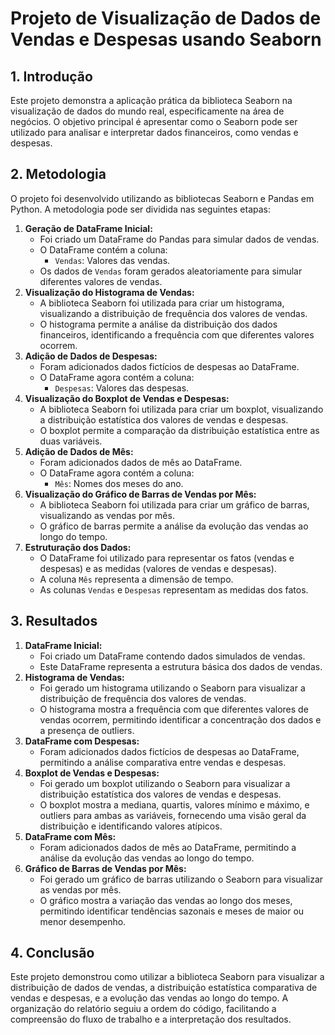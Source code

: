 # **Projeto de Visualização de Dados de Vendas e Despesas usando Seaborn**

## **1\. Introdução**

Este projeto demonstra a aplicação prática da biblioteca Seaborn na visualização de dados do mundo real, especificamente na área de negócios. O objetivo principal é apresentar como o Seaborn pode ser utilizado para analisar e interpretar dados financeiros, como vendas e despesas.

## **2\. Metodologia**

O projeto foi desenvolvido utilizando as bibliotecas Seaborn e Pandas em Python. A metodologia pode ser dividida nas seguintes etapas:

1. **Geração de DataFrame Inicial:**  
   * Foi criado um DataFrame do Pandas para simular dados de vendas.  
   * O DataFrame contém a coluna:  
     * `Vendas`: Valores das vendas.  
   * Os dados de `Vendas` foram gerados aleatoriamente para simular diferentes valores de vendas.  
2. **Visualização do Histograma de Vendas:**  
   * A biblioteca Seaborn foi utilizada para criar um histograma, visualizando a distribuição de frequência dos valores de vendas.  
   * O histograma permite a análise da distribuição dos dados financeiros, identificando a frequência com que diferentes valores ocorrem.  
3. **Adição de Dados de Despesas:**  
   * Foram adicionados dados fictícios de despesas ao DataFrame.  
   * O DataFrame agora contém a coluna:  
     * `Despesas`: Valores das despesas.  
4. **Visualização do Boxplot de Vendas e Despesas:**  
   * A biblioteca Seaborn foi utilizada para criar um boxplot, visualizando a distribuição estatística dos valores de vendas e despesas.  
   * O boxplot permite a comparação da distribuição estatística entre as duas variáveis.  
5. **Adição de Dados de Mês:**  
   * Foram adicionados dados de mês ao DataFrame.  
   * O DataFrame agora contém a coluna:  
     * `Mês`: Nomes dos meses do ano.  
6. **Visualização do Gráfico de Barras de Vendas por Mês:**  
   * A biblioteca Seaborn foi utilizada para criar um gráfico de barras, visualizando as vendas por mês.  
   * O gráfico de barras permite a análise da evolução das vendas ao longo do tempo.  
7. **Estruturação dos Dados:**  
   * O DataFrame foi utilizado para representar os fatos (vendas e despesas) e as medidas (valores de vendas e despesas).  
   * A coluna `Mês` representa a dimensão de tempo.  
   * As colunas `Vendas` e `Despesas` representam as medidas dos fatos.

## **3\. Resultados**

1. **DataFrame Inicial:**  
   * Foi criado um DataFrame contendo dados simulados de vendas.  
   * Este DataFrame representa a estrutura básica dos dados de vendas.  
2. **Histograma de Vendas:**  
   * Foi gerado um histograma utilizando o Seaborn para visualizar a distribuição de frequência dos valores de vendas.  
   * O histograma mostra a frequência com que diferentes valores de vendas ocorrem, permitindo identificar a concentração dos dados e a presença de outliers.  
3. **DataFrame com Despesas:**  
   * Foram adicionados dados fictícios de despesas ao DataFrame, permitindo a análise comparativa entre vendas e despesas.  
4. **Boxplot de Vendas e Despesas:**  
   * Foi gerado um boxplot utilizando o Seaborn para visualizar a distribuição estatística dos valores de vendas e despesas.  
   * O boxplot mostra a mediana, quartis, valores mínimo e máximo, e outliers para ambas as variáveis, fornecendo uma visão geral da distribuição e identificando valores atípicos.  
5. **DataFrame com Mês:**  
   * Foram adicionados dados de mês ao DataFrame, permitindo a análise da evolução das vendas ao longo do tempo.  
6. **Gráfico de Barras de Vendas por Mês:**  
   * Foi gerado um gráfico de barras utilizando o Seaborn para visualizar as vendas por mês.  
   * O gráfico mostra a variação das vendas ao longo dos meses, permitindo identificar tendências sazonais e meses de maior ou menor desempenho.

## **4\. Conclusão**

Este projeto demonstrou como utilizar a biblioteca Seaborn para visualizar a distribuição de dados de vendas, a distribuição estatística comparativa de vendas e despesas, e a evolução das vendas ao longo do tempo. A organização do relatório seguiu a ordem do código, facilitando a compreensão do fluxo de trabalho e a interpretação dos resultados.
